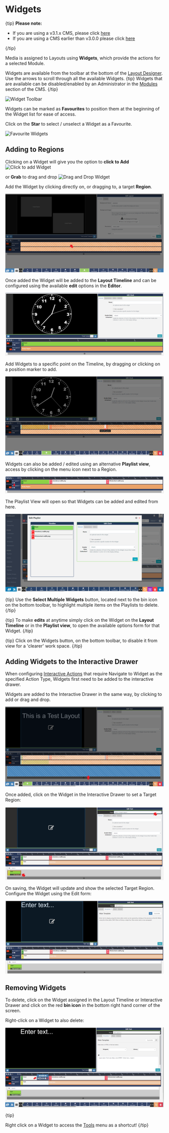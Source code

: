 # Widgets

{tip}
**Please note:**

- If you are using a v3.1.x CMS, please click [here](layouts_widgets.html)
- If you are using a CMS earlier than v3.0.0 please click [here](layouts_widgets_2.html)

{/tip}

Media is assigned to Layouts using **Widgets**, which provide the actions for a selected Module.

Widgets are available from the toolbar at the bottom of the [Layout Designer](layouts_designer.html). Use the  arrows to scroll through all the available Widgets.
{tip}
Widgets that are available can be disabled/enabled by an Administrator in the [Modules](https://xibo.org.uk/manual/en/media_modules.html) section of the CMS.
{/tip}

![Widget Toolbar](img/v2.3_layouts_widgets_toolbar.png)



Widgets can be marked as **Favourites** to position them at the beginning of the Widget list for ease of access.

Click on the **Star** to select / unselect a Widget as a Favourite.

![Favourite Widgets](img/v2.3_layouts_favourite_widget.png)



## Adding to Regions

Clicking on a Widget will give you the option to **click to Add** ![Click to add Widget](img/v2.3_layouts_add_widgets.png)

 or **Grab** to drag and drop ![Drag and Drop Widget](img/v2.3_layouts_drag_widget.png)

Add the Widget by clicking directly on, or dragging to, a target **Region**.

![Widget added to Region Timeline](img/v3_layouts_widget_region_timeline.png)

Once added the Widget will be added to the **Layout Timeline** and can be configured using the available **edit** options in the **Editor**. 

![Widget Edit Options](img/v3_layouts_widget_edit_options.png)

Add Widgets to a specific point on the Timeline, by dragging or clicking on a position marker to add.

![Add to Point on Timeline](img/v3_layouts_add_widget_to_point.png)

Widgets can also be added / edited using an alternative **Playlist view**, access by clicking on the menu icon next to a Region.

![Region Playlist View](img/v3_layouts_menu_playlist_view.png)

The Playlist View will open so that Widgets can be added and edited from here.

![Region Playlist View](img/v3_layouts_region_playlist_view.png)

{tip}
Use the **Select Multiple Widgets** button, located next to the bin icon on the bottom toolbar, to highlight multiple items on the Playlists to delete.
{/tip}

{tip}
To make **edits** at anytime simply click on the Widget on the **Layout Timeline** or in the **Playlist view**, to open the available options form for that Widget.
{/tip}

{tip}
Click on the Widgets button, on the bottom toolbar, to disable it from view for a 'clearer' work space.
{/tip}

## Adding Widgets to the Interactive Drawer

When configuring [Interactive Actions](layouts_interactive_actions.html) that require Navigate to Widget as the specified Action Type, Widgets first need to be added to the interactive drawer.

Widgets are added to the Interactive Drawer in the same way, by clicking to add or drag and drop.

![Add to Interactive Drawer](img/v3_layouts_widget_interactive_drawer.png)

Once added, click on the Widget in the Interactive Drawer to set a Target Region:

![Target Region](img/v3_layouts_widget_target_region.png)

On saving, the Widget will update and show the selected Target Region. Configure the Widget using the Edit form:

![Edit Widgets Interactive Drawer](img/v3_layouts_widget_edit_interactive_drawer.png)

## Removing Widgets

To delete, click on the Widget assigned in the Layout Timeline or Interactive Drawer and click on the red **bin icon** in the bottom right hand corner of the screen. 

Right-click on a Widget to also delete:

![Right Click Menu](img/v3_layouts_widgets_menu.png)

{tip}

Right click on a Widget to access the [Tools](layouts_tools.html) menu as a shortcut!
{/tip}

